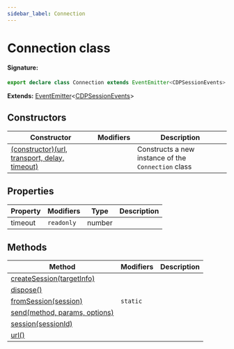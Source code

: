 ```yaml
---
sidebar_label: Connection
---
```


# Connection class

#### Signature:

```typescript
export declare class Connection extends EventEmitter<CDPSessionEvents>
```

**Extends:** [EventEmitter](./puppeteer.eventemitter.md)&lt;[CDPSessionEvents](./puppeteer.cdpsessionevents.md)&gt;

## Constructors

| Constructor                                                                              | Modifiers | Description                                                    |
| ---------------------------------------------------------------------------------------- | --------- | -------------------------------------------------------------- |
| [(constructor)(url, transport, delay, timeout)](./puppeteer.connection._constructor_.md) |           | Constructs a new instance of the <code>Connection</code> class |

## Properties

| Property | Modifiers             | Type   | Description |
| -------- | --------------------- | ------ | ----------- |
| timeout  | <code>readonly</code> | number |             |

## Methods

| Method                                                               | Modifiers           | Description |
| -------------------------------------------------------------------- | ------------------- | ----------- |
| [createSession(targetInfo)](./puppeteer.connection.createsession.md) |                     |             |
| [dispose()](./puppeteer.connection.dispose.md)                       |                     |             |
| [fromSession(session)](./puppeteer.connection.fromsession.md)        | <code>static</code> |             |
| [send(method, params, options)](./puppeteer.connection.send.md)      |                     |             |
| [session(sessionId)](./puppeteer.connection.session.md)              |                     |             |
| [url()](./puppeteer.connection.url.md)                               |                     |             |
